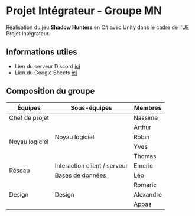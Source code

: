 # Projet Intégrateur - Groupe MN

Réalisation du jeu **Shadow Hunters** en C# avec Unity dans le cadre de l'UE
Projet Intégrateur.

## Informations utiles 

- Lien du serveur Discord <a href="https://discord.gg/FaEYnje">ici</a>
- Lien du Google Sheets <a href="https://docs.google.com/spreadsheets/d/11RYW38-Xj0wrWESD_wnuNTHn5qS1vPB9lWo9fGVbRV8/edit?usp=sharing">ici</a>

## Composition du groupe

<table>
    <thead>
        <tr>
            <th>Équipes</th>
            <th>Sous-équipes</th>
            <th>Membres</th>
        </tr>
    </thead>
    <tbody>
        <tr>
            <td>Chef de projet</td>
            <td rowspan="6">Noyau logiciel</td>
            <td>Nassime</td>
        </tr>
        <tr>
            <td rowspan="5">Noyau logiciel</td>
        </tr>
        <tr>
            <td>Arthur</td>
        </tr>
        <tr>
            <td>Robin</td>
        </tr>
        <tr>
            <td>Yves</td>
        </tr>
        <tr>
            <td>Thomas</td>
        </tr>
        <tr>
            <td rowspan="2">Réseau</td>
            <td>Interaction client / serveur</td>
            <td>Emeric</td>
        </tr>
        <tr>
            <td>Bases de données</td>
            <td>Léo</td>
        </tr>
        <tr>
            <td rowspan="3">Design</td>
            <td rowspan="3">Design</td>
            <td>Romaric</td>
        </tr>
        <tr>
            <td>Alexandre</td>
        </tr>
        <tr>
            <td>Appas</td>
    </tbody>
</table>
